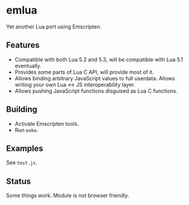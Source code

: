 # emlua

Yet another Lua port using Emscripten.

## Features

* Compatible with both Lua 5.2 and 5.3, will be compatible with Lua 5.1 eventually.
* Provides some parts of Lua C API, will provide most of it.
* Allows binding arbitrary JavaScript values to full userdata. Allows writing your own Lua <-> JS interoperability layer.
* Allows pushing JavaScript functions disguised as Lua C functions.

## Building

* Activate Emscripten tools.
* Run `make`.

## Examples

See `test.js`.

## Status

Some things work. Module is not browser friendly.
